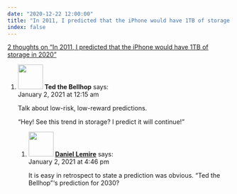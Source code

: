 ```yaml
---
date: "2020-12-22 12:00:00"
title: "In 2011, I predicted that the iPhone would have 1TB of storage in 2020"
index: false
---
```


[2 thoughts on &ldquo;In 2011, I predicted that the iPhone would have 1TB of storage in 2020&rdquo;](/lemire/blog/2020/12-22-in-2011-i-predicted-that-the-iphone-would-have-1tb-of-storage-in-2020)

<ol class="comment-list">
<li id="comment-564369" class="comment even thread-even depth-1 parent">
<div class="comment-author vcard">
<img alt src="https://secure.gravatar.com/avatar/59c1cc971b2b91fd891f47bcaabf4bfc?s=56&#038;d=mm&#038;r=g" srcset="https://secure.gravatar.com/avatar/59c1cc971b2b91fd891f47bcaabf4bfc?s=112&#038;d=mm&#038;r=g 2x" class="avatar avatar-56 photo" height="56" width="56" decoding="async" /> <b class="fn">Ted the Bellhop</b> <span class="says">says:</span> </div>
<div class="comment-metadata"><time datetime="2021-01-02T00:15:03+00:00">January 2, 2021 at 12:15 am</time></a> </div>
<div class="comment-content">
<p>Talk about low-risk, low-reward predictions.</p>
<p>&ldquo;Hey! See this trend in storage? I predict it will continue!&rdquo;</p>
</div>
<ol class="children">
<li id="comment-564531" class="comment byuser comment-author-lemire bypostauthor odd alt depth-2">
<div class="comment-author vcard">
<img alt src="https://secure.gravatar.com/avatar/2ca999bef9535950f5b84281a4dab006?s=56&#038;d=mm&#038;r=g" srcset="https://secure.gravatar.com/avatar/2ca999bef9535950f5b84281a4dab006?s=112&#038;d=mm&#038;r=g 2x" class="avatar avatar-56 photo" height="56" width="56" decoding="async" /> <b class="fn"><a href="https://lemire.me/en/" class="url" rel="ugc">Daniel Lemire</a></b> <span class="says">says:</span> </div>
<div class="comment-metadata"><time datetime="2021-01-02T16:46:56+00:00">January 2, 2021 at 4:46 pm</time></a> </div>
<div class="comment-content">
<p>It is easy in retrospect to state a prediction was obvious. &ldquo;Ted the Bellhop&rdquo;&lsquo;s prediction for 2030?</p>
</div>
</li>
</ol>
</li>
</ol>
